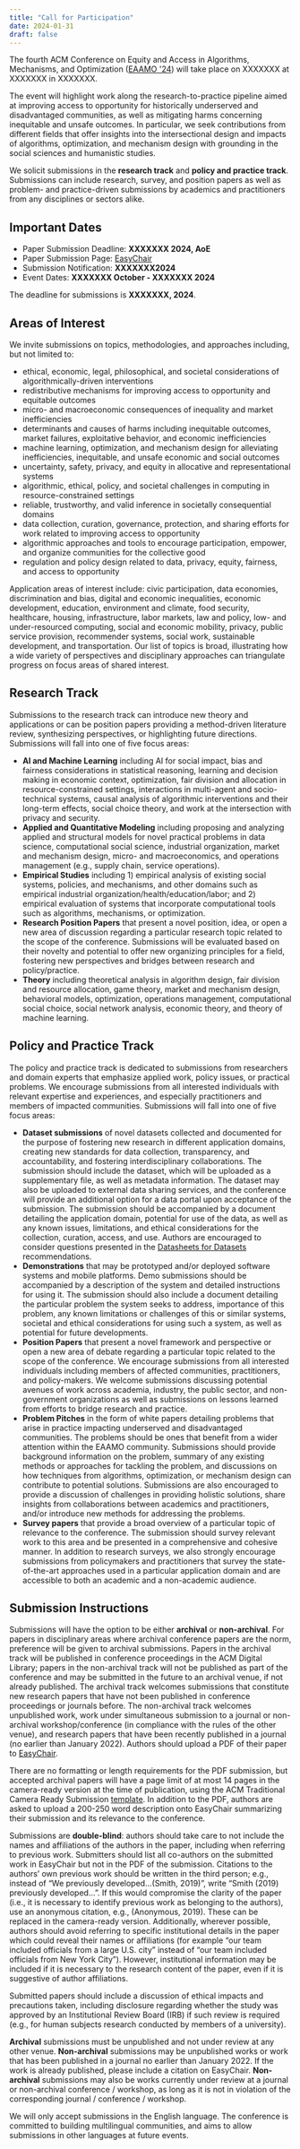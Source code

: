 ```yaml
---
title: "Call for Participation"
date: 2024-01-31
draft: false
---
```


The fourth ACM Conference on Equity and Access in Algorithms, Mechanisms, and Optimization ([EAAMO '24](https://eaamo.org)) will take place on XXXXXXX at XXXXXXX in XXXXXXX.

The event will highlight work along the research-to-practice pipeline aimed at improving access to opportunity for historically underserved and disadvantaged communities, as well as mitigating harms concerning inequitable and unsafe outcomes. In particular, we seek contributions from different fields that offer insights into the intersectional design and impacts of algorithms, optimization, and mechanism design with grounding in the social sciences and humanistic studies.

We solicit submissions in the **research track** and **policy and practice track**. Submissions can include research, survey, and position papers as well as problem- and practice-driven submissions by academics and practitioners from any disciplines or sectors alike. 

## Important Dates
- Paper Submission Deadline: **XXXXXXX 2024, AoE**
- Paper Submission Page: [EasyChair](https://easychair.org/conferences/?conf=eaamo23)
- Submission Notification: **XXXXXXX2024**
- Event Dates: **XXXXXXX October - XXXXXXX 2024**

The deadline for submissions is **XXXXXXX, 2024**.

## Areas of Interest

We invite submissions on topics, methodologies, and approaches including, but not limited to:
- ethical, economic, legal, philosophical, and societal considerations of algorithmically-driven interventions 
- redistributive mechanisms for improving access to opportunity and equitable outcomes 
- micro- and macroeconomic consequences of inequality and market inefficiencies
- determinants and causes of harms including inequitable outcomes, market failures, exploitative behavior, and economic inefficiencies
- machine learning, optimization, and mechanism design for alleviating inefficiencies, inequitable, and unsafe economic and social outcomes
- uncertainty, safety, privacy, and equity in allocative and representational systems
- algorithmic, ethical, policy, and societal challenges in computing in resource-constrained settings 
- reliable, trustworthy, and valid inference in societally consequential domains
- data collection, curation, governance, protection, and sharing efforts for work related to improving access to opportunity
- algorithmic approaches and tools to encourage participation, empower, and organize communities for the collective good
- regulation and policy design related to data, privacy, equity, fairness, and access to opportunity

Application areas of interest include: civic participation, data economies, discrimination and bias, digital and economic inequalities, economic development, education, environment and climate, food security, healthcare, housing, infrastructure, labor markets, law and policy, low- and under-resourced computing, social and economic mobility, privacy, public service provision, recommender systems, social work, sustainable development, and transportation. Our list of topics is broad, illustrating how a wide variety of perspectives and disciplinary approaches can triangulate progress on focus areas of shared interest.

## Research Track

Submissions to the research track can introduce new theory and applications or can be position papers providing a method-driven literature review, synthesizing perspectives, or highlighting future directions. Submissions will fall into one of five focus areas:
- **AI and Machine Learning** including AI for social impact, bias and fairness considerations in statistical reasoning, learning and decision making in economic context, optimization, fair division and allocation in resource-constrained settings, interactions in multi-agent and socio-technical systems, causal analysis of algorithmic interventions and their long-term effects, social choice theory, and work at the intersection with privacy and security.
- **Applied and Quantitative Modeling** including proposing and analyzing applied and structural models for novel practical problems in data science, computational social science, industrial organization, market and mechanism design, micro- and macroeconomics, and operations management (e.g., supply chain, service operations).
- **Empirical Studies** including 1) empirical analysis of existing social systems, policies, and mechanisms, and other domains such as empirical industrial organization/health/education/labor; and 2) empirical evaluation of systems that incorporate computational tools such as algorithms, mechanisms, or optimization.
- **Research Position Papers** that present a novel position, idea, or open a new area of discussion regarding a particular research topic related to the scope of the conference. Submissions will be evaluated based on their novelty and potential to offer new organizing principles for a field, fostering new perspectives and bridges between research and policy/practice.
- **Theory** including theoretical analysis in algorithm design, fair division and resource allocation, game theory, market and mechanism design, behavioral models, optimization, operations management, computational social choice, social network analysis, economic theory, and theory of machine learning.

## Policy and Practice Track

The policy and practice track is dedicated to submissions from researchers and domain experts that emphasize applied work, policy issues, or practical problems. We encourage submissions from all interested individuals with relevant expertise and experiences, and especially practitioners and members of impacted communities. Submissions will fall into one of five focus areas:
- **Dataset submissions** of novel datasets collected and documented for the purpose of fostering new research in different application domains, creating new standards for data collection, transparency, and accountability, and fostering interdisciplinary collaborations. The submission should include the dataset, which will be uploaded as a supplementary file, as well as metadata information. The dataset may also be uploaded to external data sharing services, and the conference will provide an additional option for a data portal upon acceptance of the submission. The submission should be accompanied by a document detailing the application domain, potential for use of the data, as well as any known issues, limitations, and ethical considerations for the collection, curation, access, and use. Authors are encouraged to consider questions presented in the [Datasheets for Datasets](https://arxiv.org/pdf/1803.09010.pdf) recommendations.
- **Demonstrations** that may be prototyped and/or deployed software systems and mobile platforms. Demo submissions should be accompanied by a description of the system and detailed instructions for using it. The submission should also include a document detailing the particular problem the system seeks to address, importance of this problem, any known limitations or challenges of this or similar systems, societal and ethical considerations for using such a system, as well as potential for future developments.
- **Position Papers** that present a novel framework and perspective or open a new area of debate regarding a particular topic related to the scope of the conference. We encourage submissions from all interested individuals including members of affected communities, practitioners, and policy-makers. We welcome submissions discussing potential avenues of work across academia, industry, the public sector, and non-government organizations as well as submissions on lessons learned from efforts to bridge research and practice.
- **Problem Pitches** in the form of white papers detailing problems that arise in practice impacting underserved and disadvantaged communities. The problems should be ones that benefit from a wider attention within the EAAMO community. Submissions should provide background information on the problem, summary of any existing methods or approaches for tackling the problem, and discussions on how techniques from algorithms, optimization, or mechanism design can contribute to potential solutions. Submissions are also encouraged to provide a discussion of challenges in providing holistic solutions, share insights from collaborations between academics and practitioners, and/or introduce new methods for addressing the problems.
- **Survey papers** that provide a broad overview of a particular topic of relevance to the conference. The submission should survey relevant work to this area and be presented in a comprehensive and cohesive manner. In addition to research surveys, we also strongly encourage submissions from policymakers and practitioners that survey the state-of-the-art approaches used in a particular application domain and are accessible to both an academic and a non-academic audience.

## Submission Instructions

Submissions will have the option to be either **archival** or **non-archival**. For papers in disciplinary areas where archival conference papers are the norm, preference will be given to archival submissions. Papers in the archival track will be published in conference proceedings in the ACM Digital Library; papers in the non-archival track will not be published as part of the conference and may be submitted in the future to an archival venue, if not already published. The archival track welcomes submissions that constitute new research papers that have not been published in conference proceedings or journals before. The non-archival track welcomes unpublished work, work under simultaneous submission to a journal or non-archival workshop/conference (in compliance with the rules of the other venue), and research papers that have been recently published in a journal (no earlier than January 2022). Authors should upload a PDF of their paper to [EasyChair](https://easychair.org/conferences/?conf=eaamo23).

There are no formatting or length requirements for the PDF submission, but accepted archival papers will have a page limit of at most 14 pages in the camera-ready version at the time of publication, using the ACM Traditional Camera Ready Submission [template](http://www.acm.org/publications/proceedings-template). In addition to the PDF, authors are asked to upload a 200-250 word description onto EasyChair summarizing their submission and its relevance to the conference.

Submissions are **double-blind**: authors should take care to not include the names and affiliations of the authors in the paper, including when referring to previous work. Submitters should list all co-authors on the submitted work in EasyChair but not in the PDF of the submission. Citations to the authors’ own previous work should be written in the third person; e.g., instead of “We previously developed…(Smith, 2019)”, write “Smith (2019) previously developed…”. If this would compromise the clarity of the paper (i.e., it is necessary to identify previous work as belonging to the authors), use an anonymous citation, e.g., (Anonymous, 2019). These can be replaced in the camera-ready version. Additionally, wherever possible, authors should avoid referring to specific institutional details in the paper which could reveal their names or affiliations (for example “our team included officials from a large U.S. city” instead of “our team included officials from New York City”). However, institutional information may be included if it is necessary to the research content of the paper, even if it is suggestive of author affiliations.

Submitted papers should include a discussion of ethical impacts and precautions taken, including disclosure regarding whether the study was approved by an Institutional Review Board (IRB) if such review is required (e.g., for human subjects research conducted by members of a university).

**Archival** submissions must be unpublished and not under review at any other venue. **Non-archival** submissions may be unpublished works or work that has been published in a journal no earlier than January 2022. If the work is already published, please include a citation on EasyChair. **Non-archival** submissions may also be works currently under review at a journal or non-archival conference / workshop, as long as it is not in violation of the corresponding journal / conference / workshop.

We will only accept submissions in the English language. The conference is committed to building multilingual communities, and aims to allow submissions in other languages at future events.

